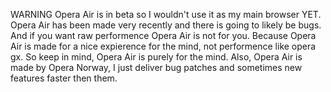 WARNING
Opera Air is in beta so I wouldn't use it as my main browser YET.
Opera Air has been made very recently and there is going to likely be bugs.
And if you want raw performence Opera Air is not for you.
Because Opera Air is made for a nice expierence for the mind, not performence like opera gx.
So keep in mind, Opera Air is purely for the mind.
Also, Opera Air is made by Opera Norway, I just deliver bug patches and sometimes new features faster then them.

